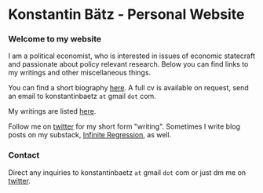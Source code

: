 # Konstantin Bätz - Personal Website

### Welcome to my website
I am a political economist, who is interested in issues of economic statecraft and passionate about policy relevant research. Below you can find links to my writings and other miscellaneous things.

You can find a short biography [here](./short_bio.md). A full cv is available on request, send an email to konstantinbaetz `at` gmail `dot` com.

My writings are listed [here](./writings.md). 

Follow me on [twitter](https://twitter.com/KonstantinBaetz) for my short form "writing". Sometimes I write blog posts on my substack, [Infinite Regression](https://infiniteregression.substack.com/), as well.

### Contact

Direct any inquiries to konstantinbaetz `at` gmail `dot` com or just dm me on [twitter](https://twitter.com/KonstantinBaetz).
